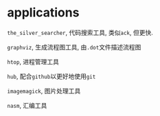 # applications

`the_silver_searcher`, 代码搜索工具, 类似`ack`, 但更快.

`graphviz`, 生成流程图工具, 由`.dot`文件描述流程图

`htop`, 进程管理工具

`hub`, 配合`github`以更好地使用`git`

`imagemagick`, 图片处理工具

`nasm`, 汇编工具
